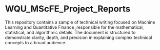 # WQU_MScFE_Project_Reports
This repository contains a sample of technical writing focused on Machine Learning and Quantitative Finance ,responsible for the mathematical, statistical, and algorithmic details. The document is structured to demonstrate clarity, depth, and precision in explaining complex technical concepts to a broad audience.
